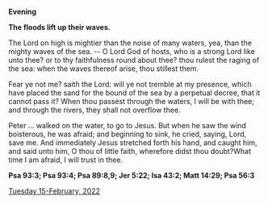 **Evening**

**The floods lift up their waves.**
 
The Lord on high is mightier than the noise of many waters, yea, than the mighty waves of the sea. -- O Lord God of hosts, who is a strong Lord like unto thee? or to thy faithfulness round about thee? thou rulest the raging of the sea: when the waves thereof arise, thou stillest them.
 
Fear ye not me? saith the Lord: will ye not tremble at my presence, which have placed the sand for the bound of the sea by a perpetual decree, that it cannot pass it? When thou passest through the waters, I will be with thee; and through the rivers, they shall not overflow thee.
 
Peter ... walked on the water, to go to Jesus. But when he saw the wind boisterous, he was afraid; and beginning to sink, he cried, saying, Lord, save me. And immediately Jesus stretched forth his hand, and caught him, and said unto him, O thou of little faith, wherefore didst thou doubt?What time I am afraid, I will trust in thee.  

**Psa 93:3; Psa 93:4; Psa 89:8,9; Jer 5:22; Isa 43:2; Matt 14:29; Psa 56:3**

[Tuesday 15-February, 2022](https://t.me/daily_light)
